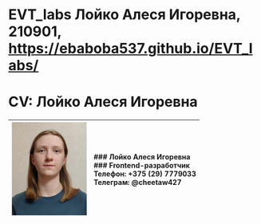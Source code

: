 # EVT_labs Лойко Алеся Игоревна, 210901, https://ebaboba537.github.io/EVT_labs/

# CV: Лойко Алеся Игоревна

| <img src="lab_10/foto.jpg" width="150"> | ### Лойко Алеся Игоревна <br>### Frontend-разработчик <br>Телефон: +375 (29) 7779033 <br>Телеграм: @cheetaw427 |
|---|:----|

